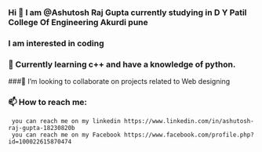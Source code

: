 ### Hi  👋  I am @Ashutosh Raj Gupta currently studying in D Y Patil College Of Engineering Akurdi pune
 ### I am interested in coding 
 ### 👀 Currently learning c++ and have a knowledge of python.
###🌱 I’m looking to collaborate on projects related to Web designing
### 📫 How to reach me:
     you can reach me on my linkedin https://www.linkedin.com/in/ashutosh-raj-gupta-18230820b
     you can reach me on my Facebook https://www.facebook.com/profile.php?id=100022615870474

<!--
**AshutoshRajGupta/AshutoshRajGupta** is a ✨ _special_ ✨ repository because its `README.md` (this file) appears on your GitHub profile.

Here are some ideas to get you started:

- 🔭 I’m currently working on ...
- 🌱 I’m currently learning ...
- 👯 I’m looking to collaborate on ...
- 🤔 I’m looking for help with ...
- 💬 Ask me about ...
- 📫 How to reach me: ...
- 😄 Pronouns: ...
- ⚡ Fun fact: ...
-->

